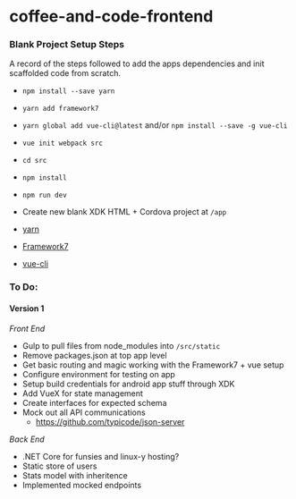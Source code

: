 # coffee-and-code-frontend

### Blank Project Setup Steps

A record of the steps followed to add the apps dependencies and init scaffolded code from scratch.

- `npm install --save yarn`
- `yarn add framework7`
- `yarn global add vue-cli@latest` and/or `npm install --save -g vue-cli`
- `vue init webpack src`
- `cd src`
- `npm install`
- `npm run dev`
- Create new blank XDK HTML + Cordova project at `/app`


- [yarn](https://www.npmjs.com/package/yarn)
- [Framework7](http://framework7.io/docs/)
- [vue-cli](https://github.com/vuejs-templates/webpack)


### To Do:

#### Version 1

_Front End_

- Gulp to pull files from node_modules into `/src/static`
- Remove packages.json at top app level
- Get basic routing and magic working with the Framework7 + vue setup
- Configure environment for testing on app
- Setup build credentials for android app stuff through XDK
- Add VueX for state management
- Create interfaces for expected schema
- Mock out all API communications
	- https://github.com/typicode/json-server

_Back End_

- .NET Core for funsies and linux-y hosting?
- Static store of users
- Stats model with inheritence
- Implemented mocked endpoints